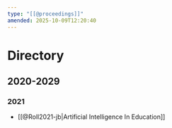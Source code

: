 ```yaml
---
type: "[[@proceedings]]"
amended: 2025-10-09T12:20:40
---
```


# Directory
## 2020-2029
### 2021
- [[@Roll2021-jb|Artificial Intelligence In Education]]
